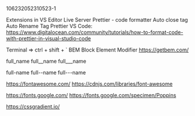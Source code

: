 106232052310523-1

Extensions in VS Editor
Live Server
Prettier - code formatter
Auto close tag
Auto Rename Tag
Prettier VS Code:
https://www.digitalocean.com/community/tutorials/how-to-format-code-with-prettier-in-visual-studio-code

Terminal => ctrl + shift + `
BEM
Block Element Modifier https://getbem.com/

full_name full__name full___name

full-name full--name full---name

https://fontawesome.com/ https://cdnjs.com/libraries/font-awesome

https://fonts.google.com/ https://fonts.google.com/specimen/Poppins

https://cssgradient.io/